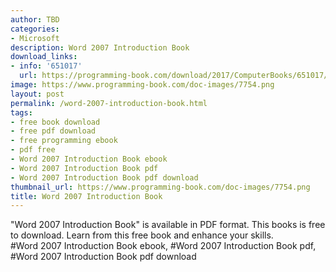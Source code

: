 ```yaml
---
author: TBD
categories:
- Microsoft
description: Word 2007 Introduction Book
download_links:
- info: '651017'
  url: https://programming-book.com/download/2017/ComputerBooks/651017/Word 2007 Introduction.pdf
image: https://www.programming-book.com/doc-images/7754.png
layout: post
permalink: /word-2007-introduction-book.html
tags:
- free book download
- free pdf download
- free programming ebook
- pdf free
- Word 2007 Introduction Book ebook
- Word 2007 Introduction Book pdf
- Word 2007 Introduction Book pdf download
thumbnail_url: https://www.programming-book.com/doc-images/7754.png
title: Word 2007 Introduction Book
---
```


 
<div class="item-desc text-justify">
  "Word 2007 Introduction Book" is available in PDF format. This books is free to download. Learn from this free book and enhance your skills.
  <br>
  #Word 2007 Introduction Book ebook, #Word 2007 Introduction Book pdf, #Word 2007 Introduction Book pdf download
</div>
